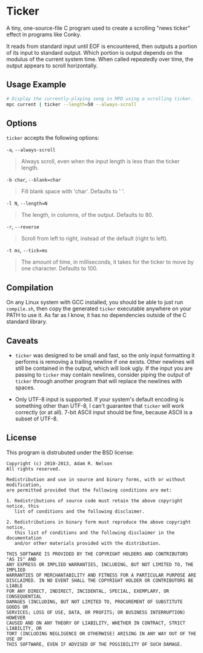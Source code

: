 Ticker
======

A tiny, one-source-file C program used to create a scrolling "news ticker" effect in programs like Conky.

It reads from standard input until EOF is encountered, then outputs a portion of its input to standard output. Which portion is output depends on the modulus of the current system time. When called repeatedly over time, the output appears to scroll horizontally.

Usage Example
-------------

```bash
# Display the currently-playing song in MPD using a scrolling ticker.
mpc current | ticker --length=50 --always-scroll
```

Options
-------

`ticker` accepts the following options:

`-a`, `--always-scroll`

>  Always scroll, even when the input length is less than the ticker length.

`-b char`, `--blank=char`

> Fill blank space with 'char'. Defaults to ' '.

`-l N`, `--length=N`

> The length, in columns, of the output. Defaults to 80.

`-r`, `--reverse`

> Scroll from left to right, instead of the default (right to left).

`-t ms`, `--tick=ms`

> The amount of time, in milliseconds, it takes for the ticker to move by one character. Defaults to 100.

Compilation
-----------

On any Linux system with GCC installed, you should be able to just run `compile.sh`, then copy the generated `ticker` executable anywhere on your PATH to use it. As far as I know, it has no dependencies outside of the C standard library.

Caveats
-------

- `ticker` was designed to be small and fast, so the only input formatting it performs is removing a trailing newline if one exists. Other newlines will still be contained in the output, which will look ugly. If the input you are passing to `ticker` may contain newlines, consider piping the output of `ticker` through another program that will replace the newlines with spaces.

- Only UTF-8 input is supported. If your system's default encoding is something other than UTF-8, I can't guarantee that `ticker` will work correctly (or at all). 7-bit ASCII input should be fine, because ASCII is a subset of UTF-8.

License
-------

This program is distrubuted under the BSD license:

    Copyright (c) 2010-2013, Adam R. Nelson
    All rights reserved.

    Redistribution and use in source and binary forms, with or without modification,
    are permitted provided that the following conditions are met:

    1. Redistributions of source code must retain the above copyright notice, this
       list of conditions and the following disclaimer.
       
    2. Redistributions in binary form must reproduce the above copyright notice,
       this list of conditions and the following disclaimer in the documentation
       and/or other materials provided with the distribution.
      
    THIS SOFTWARE IS PROVIDED BY THE COPYRIGHT HOLDERS AND CONTRIBUTORS "AS IS" AND
    ANY EXPRESS OR IMPLIED WARRANTIES, INCLUDING, BUT NOT LIMITED TO, THE IMPLIED
    WARRANTIES OF MERCHANTABILITY AND FITNESS FOR A PARTICULAR PURPOSE ARE
    DISCLAIMED. IN NO EVENT SHALL THE COPYRIGHT HOLDER OR CONTRIBUTORS BE LIABLE
    FOR ANY DIRECT, INDIRECT, INCIDENTAL, SPECIAL, EXEMPLARY, OR CONSEQUENTIAL
    DAMAGES (INCLUDING, BUT NOT LIMITED TO, PROCUREMENT OF SUBSTITUTE GOODS OR
    SERVICES; LOSS OF USE, DATA, OR PROFITS; OR BUSINESS INTERRUPTION) HOWEVER
    CAUSED AND ON ANY THEORY OF LIABILITY, WHETHER IN CONTRACT, STRICT LIABILITY, OR
    TORT (INCLUDING NEGLIGENCE OR OTHERWISE) ARISING IN ANY WAY OUT OF THE USE OF
    THIS SOFTWARE, EVEN IF ADVISED OF THE POSSIBILITY OF SUCH DAMAGE.

